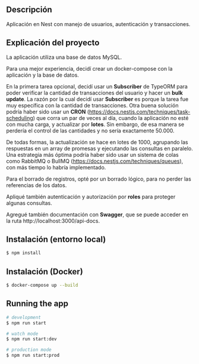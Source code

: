 
## Descripción

Aplicación en Nest con manejo de usuarios, autenticación y transacciones.

## Explicación del proyecto

La aplicación utiliza una base de datos MySQL.

Para una mejor experiencia, decidí crear un docker-compose con la aplicación y la base de datos.


En la primera tarea opcional, decidí usar un **Subscriber** de TypeORM para poder verificar la cantidad de transacciones del usuario y hacer un **bulk update**. La razón por la cual decidí usar **Subscriber** es porque la tarea fue muy específica con la cantidad de transacciones. Otra buena solución podría haber sido usar un **CRON** (https://docs.nestjs.com/techniques/task-scheduling) que corra un par de veces al día, cuando la aplicación no esté con mucha carga, y actualizar por **lotes**. Sin embargo, de esa manera se perdería el control de las cantidades y no sería exactamente 50.000.

De todas formas, la actualización se hace en lotes de 1000, agrupando las respuestas en un array de promesas y ejecutando las consultas en paralelo. Una estrategia más óptima podría haber sido usar un sistema de colas como RabbitMQ o BullMQ (https://docs.nestjs.com/techniques/queues), con más tiempo lo habría implementado.

Para el borrado de registros, opté por un borrado lógico, para no perder las referencias de los datos.

Apliqué también autenticación y autorización por **roles** para proteger algunas consultas.

Agregué también documentación con **Swagger**, que se puede acceder en la ruta http://localhost:3000/api-docs.

## Instalación (entorno local)

```bash
$ npm install
```

## Instalación (Docker)

```bash
$ docker-compose up --build
```

## Running the app

```bash
# development
$ npm run start

# watch mode
$ npm run start:dev

# production mode
$ npm run start:prod
```

